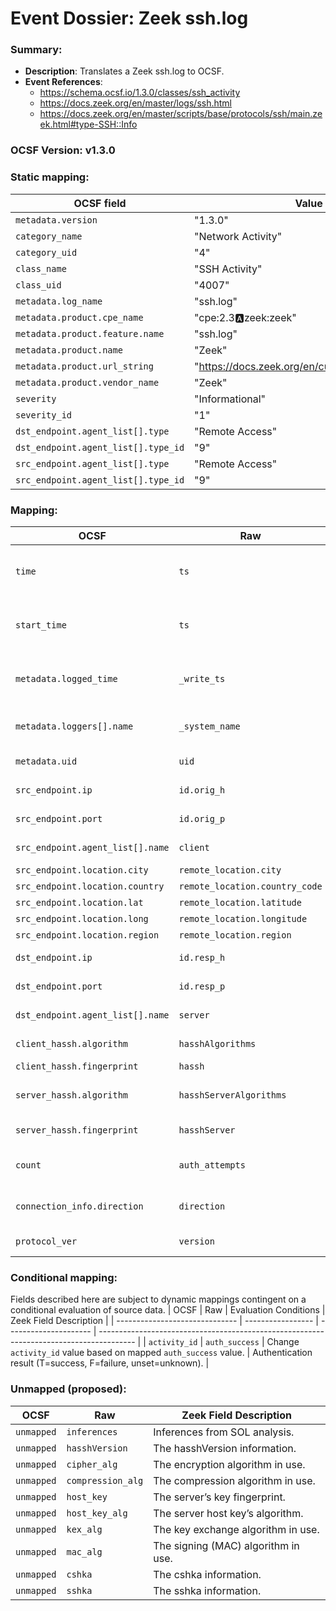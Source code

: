 # Event Dossier: Zeek ssh.log
### Summary:
- **Description**: Translates a Zeek ssh.log to OCSF. 
- **Event References**:
  - https://schema.ocsf.io/1.3.0/classes/ssh_activity
  - https://docs.zeek.org/en/master/logs/ssh.html
  - https://docs.zeek.org/en/master/scripts/base/protocols/ssh/main.zeek.html#type-SSH::Info
    
 ### OCSF Version: v1.3.0

 ### Static mapping:
| OCSF field                          | Value                                           |
| ----------------------------------- | ----------------------------------------------- |
| `metadata.version`                  | "1.3.0"                                         |
| `category_name`                     | "Network Activity"                              |
| `category_uid`                      | "4"                                             |
| `class_name`                        | "SSH Activity"                                  |
| `class_uid`                         | "4007"                                          |
| `metadata.log_name`                 | "ssh.log"                                       |
| `metadata.product.cpe_name`         | "cpe:2.3:a:zeek:zeek"                           |
| `metadata.product.feature.name`     | "ssh.log"                                       |
| `metadata.product.name`             | "Zeek"                                          |
| `metadata.product.url_string`       | "https://docs.zeek.org/en/current/logs/ssh.html"|
| `metadata.product.vendor_name`      | "Zeek"                                          |
| `severity`                          | "Informational"                                 |
| `severity_id`                       | "1"                                             |
| `dst_endpoint.agent_list[].type`    | "Remote Access"                                 |
| `dst_endpoint.agent_list[].type_id` | "9"                                             |
| `src_endpoint.agent_list[].type`    | "Remote Access"                                 |
| `src_endpoint.agent_list[].type_id` | "9"                                             |

 ### Mapping:

| OCSF                           | Raw                         | Zeek Field Description                                                                  |
| ------------------------------ | --------------------------- | --------------------------------------------------------------------------------------- |
| `time`                         | `ts`                        | Timestamp indicating when the event occurred. (Convert to epoch value)                  |
| `start_time`                   | `ts`                        | Timestamp indicating when the event occurred. (Convert to epoch value)                  |
| `metadata.logged_time`         | `_write_ts`                 | Timestamp indicating when the log entry was written to disk. (Convert to epoch value)   |
| `metadata.loggers[].name`      | `_system_name`              | Name of the system or logging subsystem generating the log entry.                       |
| `metadata.uid`                 | `uid`                       | Unique ID for the connection.                                                           |
| `src_endpoint.ip`              | `id.orig_h`                 | The originator’s IP address.                                                            |
| `src_endpoint.port`            | `id.orig_p`                 | The originator’s port number.                                                           |
| `src_endpoint.agent_list[].name` | `client`                  | The client’s version string.                                                            |
| `src_endpoint.location.city`   | `remote_location.city`      | The city.                                                                               |
| `src_endpoint.location.country`| `remote_location.country_code` | The country code.                                                                    |
| `src_endpoint.location.lat`    | `remote_location.latitude`  | Latitude.                                                                               |
| `src_endpoint.location.long`   | `remote_location.longitude` | Longitude.                                                                              |
| `src_endpoint.location.region` | `remote_location.region`    | The region.                                                                             |
| `dst_endpoint.ip`              | `id.resp_h`                 | The responder’s IP address.                                                             |
| `dst_endpoint.port`            | `id.resp_p`                 | The responder’s port number.                                                            |
| `dst_endpoint.agent_list[].name` | `server`                  | The server’s version string.                                                            |
| `client_hassh.algorithm`       | `hasshAlgorithms`           | The hasshAlgorithms information.                                                        |
| `client_hassh.fingerprint`     | `hassh`                     | The hassh information.                                                                  |
| `server_hassh.algorithm`       | `hasshServerAlgorithms`     | The hasshServerAlgorithms information.                                                  |
| `server_hassh.fingerprint`     | `hasshServer`               | The hasshServer information.                                                            |
| `count`                        | `auth_attempts`             | The number of authentication attempts observed.                                         |
| `connection_info.direction`    | `direction`                 | Direction of the connection (INBOUND/OUTBOUND).                                         |
| `protocol_ver`                 | `version`                   | SSH major version (1, 2, or unset).                                                     |


 ### Conditional mapping:
Fields described here are subject to dynamic mappings contingent on a conditional evaluation of source data.
| OCSF                           | Raw               | Evaluation Conditions | Zeek Field Description                                                                  |
| ------------------------------ | ----------------- | --------------------- | --------------------------------------------------------------------------------------- |
| `activity_id`                  | `auth_success`    | Change `activity_id` value based on mapped `auth_success` value. | Authentication result (T=success, F=failure, unset=unknown).                          |


 ### Unmapped (proposed):
| OCSF                     | Raw                | Zeek Field Description                                                                 |
| -------------------------| -------------------| --------------------------------------------------------------------------------------- |
| `unmapped`               | `inferences`       | Inferences from SOL analysis.                                                           |
| `unmapped`               | `hasshVersion`     | The hasshVersion information.                                                           |
| `unmapped`               | `cipher_alg`       | The encryption algorithm in use.                                                        |
| `unmapped`               | `compression_alg`  | The compression algorithm in use.                                                       |
| `unmapped`               | `host_key`         | The server’s key fingerprint.                                                           |
| `unmapped`               | `host_key_alg`     | The server host key’s algorithm.                                                        |
| `unmapped`               | `kex_alg`          | The key exchange algorithm in use.                                                      |
| `unmapped`               | `mac_alg`          | The signing (MAC) algorithm in use.                                                     |
| `unmapped`               | `cshka`            | The cshka information.                                                                  |
| `unmapped`               | `sshka`            | The sshka information.        
